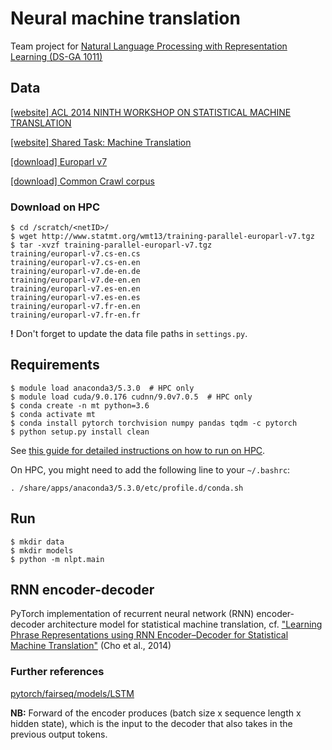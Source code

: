 # Neural machine translation

Team project for [Natural Language Processing with Representation Learning
(DS-GA 1011)](https://docs.google.com/document/d/1o0TTWocbkqPa9qsTCXnEFXf3NZzwZLLLSw7SSZmNla8/edit#heading=h.ga92jtl8vlih)

## Data

[[website] ACL 2014 NINTH WORKSHOP ON STATISTICAL MACHINE TRANSLATION](http://www.statmt.org/wmt14/index.html)

[[website] Shared Task: Machine Translation](http://www.statmt.org/wmt14/translation-task.html)

[[download] Europarl v7](http://www.statmt.org/wmt13/training-parallel-europarl-v7.tgz)

[[download] Common Crawl corpus](http://www.statmt.org/wmt13/training-parallel-commoncrawl.tgz)

### Download on HPC

```
$ cd /scratch/<netID>/
$ wget http://www.statmt.org/wmt13/training-parallel-europarl-v7.tgz
$ tar -xvzf training-parallel-europarl-v7.tgz
training/europarl-v7.cs-en.cs
training/europarl-v7.cs-en.en
training/europarl-v7.de-en.de
training/europarl-v7.de-en.en
training/europarl-v7.es-en.en
training/europarl-v7.es-en.es
training/europarl-v7.fr-en.en
training/europarl-v7.fr-en.fr
```

**!** Don't forget to update the data file paths in `settings.py`.

## Requirements

```
$ module load anaconda3/5.3.0  # HPC only
$ module load cuda/9.0.176 cudnn/9.0v7.0.5  # HPC only
$ conda create -n mt python=3.6
$ conda activate mt
$ conda install pytorch torchvision numpy pandas tqdm -c pytorch
$ python setup.py install clean
```

See [this guide for detailed instructions on how to run on HPC](https://github.com/mvishwali28/quantifier-rnn-learning).

On HPC, you might need to add the following line to your `~/.bashrc`:

```
. /share/apps/anaconda3/5.3.0/etc/profile.d/conda.sh
```

## Run

```
$ mkdir data
$ mkdir models
$ python -m nlpt.main
```

## RNN encoder-decoder

PyTorch implementation of recurrent neural network (RNN) encoder-decoder architecture model for statistical machine translation, cf. ["Learning Phrase Representations using RNN Encoder–Decoder for Statistical Machine Translation"](https://arxiv.org/pdf/1406.1078.pdf) (Cho et al., 2014)

### Further references

[pytorch/fairseq/models/LSTM](https://github.com/pytorch/fairseq/blob/master/fairseq/models/lstm.py)

**NB:** Forward of the encoder produces (batch size x sequence length x hidden state), which is the input to the decoder that also takes in the previous output tokens.

